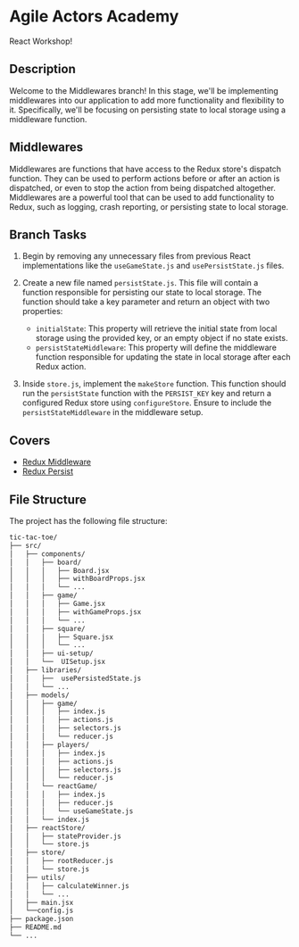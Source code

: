 # Agile Actors Academy

React Workshop!

## Description

Welcome to the Middlewares branch! In this stage, we'll be implementing middlewares into our application to add more functionality and flexibility to it. Specifically, we'll be focusing on persisting state to local storage using a middleware function.

## Middlewares

Middlewares are functions that have access to the Redux store's dispatch function. They can be used to perform actions before or after an action is dispatched, or even to stop the action from being dispatched altogether. Middlewares are a powerful tool that can be used to add functionality to Redux, such as logging, crash reporting, or persisting state to local storage.

## Branch Tasks

1. Begin by removing any unnecessary files from previous React implementations like the `useGameState.js` and `usePersistState.js` files.

2. Create a new file named `persistState.js`. This file will contain a function responsible for persisting our state to local storage. The function should take a key parameter and return an object with two properties:

   - `initialState`: This property will retrieve the initial state from local storage using the provided key, or an empty object if no state exists.
   - `persistStateMiddleware`: This property will define the middleware function responsible for updating the state in local storage after each Redux action.

3. Inside `store.js`, implement the `makeStore` function. This function should run the `persistState` function with the `PERSIST_KEY` key and return a configured Redux store using `configureStore`. Ensure to include the `persistStateMiddleware` in the middleware setup.

## Covers

- [Redux Middleware](https://redux.js.org/advanced/middleware)
- [Redux Persist](https://github.com/rt2zz/redux-persist)

## File Structure

The project has the following file structure:

```bash
tic-tac-toe/
├── src/
│   ├── components/
│   │   ├── board/
│   │   │   ├── Board.jsx
│   │   │   ├── withBoardProps.jsx
│   │   │   └── ...
│   │   ├── game/
│   │   │   ├── Game.jsx
│   │   │   ├── withGameProps.jsx
│   │   │   └── ...
│   │   ├── square/
│   │   │   ├── Square.jsx
│   │   │   └── ...
│   │   ├── ui-setup/
│   │   └──  UISetup.jsx
│   ├── libraries/
│   │   ├──  usePersistedState.js
│   │   └── ...
│   ├── models/
│   │   ├── game/
│   │   │   ├── index.js
│   │   │   ├── actions.js
│   │   │   ├── selectors.js
│   │   │   └── reducer.js
│   │   ├── players/
│   │   │   ├── index.js
│   │   │   ├── actions.js
│   │   │   ├── selectors.js
│   │   │   └── reducer.js
│   │   └── reactGame/
│   │   │   ├── index.js
│   │   │   ├── reducer.js
│   │   │   └── useGameState.js
│   │   └── index.js
│   ├── reactStore/
│   │   ├── stateProvider.js
│   │   └── store.js
│   ├── store/
│   │   ├── rootReducer.js
│   │   └── store.js
│   ├── utils/
│   │   ├── calculateWinner.js
│   │   └── ...
│   ├── main.jsx
│   └──config.js
├── package.json
├── README.md
└── ...
```
